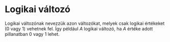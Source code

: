 # Logikai változó

Logikai változónak nevezzük azon változókat, melyek csak logikai értékeket (0 vagy 1) vehetnek fel. Így például $A$ logikai változó, ha $A$ értéke adott pillanatban 0 vagy 1 lehet.